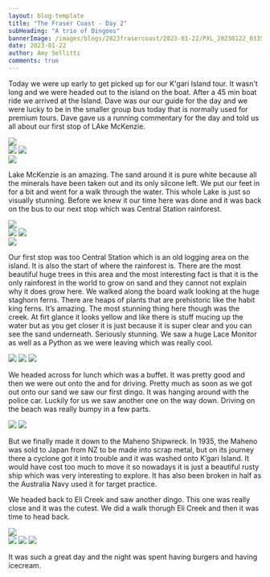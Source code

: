 ```yaml
---
layout: blog-template
title: "The Fraser Coast - Day 2"
subHeading: "A trio of Dingoes"
bannerImage: /images/blogs/2023frasercoast/2023-01-22/PXL_20230122_033515124.jpg_compressed.JPEG
date: 2023-01-22
author: Amy Sellitti
comments: true
---
```


Today we were up early to get picked up for our K'gari Island tour. It wasn't long and we were headed out to the island on the boat. After a 45 min boat ride we arrived at the Island. Dave was our our guide for the day and we were lucky to be in the smaller group bus today that is normally used for premium tours. Dave gave us a running commentary for the day and told us all about our first stop of LAke McKenzie.

<div class="center-image"><img src="/images/blogs/2023frasercoast/2023-01-22/PXL_20230121_221130861.jpg_compressed.JPEG" /></div><div class="grid-2c">
  <img src="/images/blogs/2023frasercoast/2023-01-22/PXL_20230121_222328724.MP.jpg_compressed.JPEG"/>
  <img src="/images/blogs/2023frasercoast/2023-01-22/PXL_20230121_233314713.MP.jpg_compressed.JPEG"/>
</div>
<div class="center-image"><img src="/images/blogs/2023frasercoast/2023-01-22/PXL_20230121_233306833.jpg_compressed.JPEG" /></div>

Lake McKenzie is an amazing. The sand around it is pure white because all the minerals have been taken out and its only silcone left. We put our feet in for a bit and went for a walk through the water. This whole Lake is just so visually stunning. Before we knew it our time here was done and it was back on the bus to our next stop which was Central Station rainforest. 

<div class="center-image"><img src="/images/blogs/2023frasercoast/2023-01-22/PXL_20230122_001345548.MP.jpg_compressed.JPEG" /></div>
<div class="grid-2c">
  <img src="/images/blogs/2023frasercoast/2023-01-22/PXL_20230122_001518333.MP.jpg_compressed.JPEG"/>
  <img src="/images/blogs/2023frasercoast/2023-01-22/PXL_20230122_001934664 (1).jpg_compressed.JPEG"/>
</div>
<div class="center-image"><img src="/images/blogs/2023frasercoast/2023-01-22/PXL_20230122_002147949 (1).jpg_compressed.JPEG" /></div>

Our first stop was too Central Station which is an old logging area on the island. It is also the start of where the rainforest is. There are the most beautiful huge trees in this area and the most interesting fact is that it is the only rainforest in the world to grow on sand and they cannot not explain why it does grow here. We walked along the board walk looking at the huge staghorn ferns. There are heaps of plants that are prehistoric like the habit king ferns. It’s amazing. The most stunning thing here though was the creek. At firt glance it looks yellow and like there is stuff mucing up the water but as you get closer it is just because it is super clear and you can see the sand underneath. Seriously stunning. We saw a huge Lace Monitor as well as a Python as we were leaving which was really cool. 

<div class="grid-3c">
  <img src="/images/blogs/2023frasercoast/2023-01-22/PXL_20230122_014438393.MP(1).jpg_compressed.JPEG"/>
  <img src="/images/blogs/2023frasercoast/2023-01-22/PXL_20230122_014827470.jpg_compressed.JPEG"/>
  <img src="/images/blogs/2023frasercoast/2023-01-22/PXL_20230122_015902975.MP(1).jpg_compressed.JPEG"/>
</div>

We headed across for lunch which was a buffet. It was pretty good and then we were out onto the and for driving. Pretty much as soon as we got out onto our sand we saw our first dingo. It was hanging around with the police car. Luckily for us we saw another one on the way down. Driving on the beach was really bumpy in a few parts. 

<div class="grid-2c">
  <img src="/images/blogs/2023frasercoast/2023-01-22/PXL_20230122_033515124.jpg_compressed.JPEG"/>
  <img src="/images/blogs/2023frasercoast/2023-01-22/PXL_20230122_040107290.jpg_compressed.JPEG"/>
</div>

But we finally made it down to the Maheno Shipwreck.  In 1935, the Maheno was sold to Japan from NZ to be made into scrap metal, but on its journey there a cyclone got it into trouble and it was washed onto K’gari Island. It would have cost too much to move it so nowadays it is just a beautiful rusty ship which was very interesting to explore. It has also been broken in half as the Australia Navy used it for target practice.

We headed back to Eli Creek and saw another dingo. This one was really close and it was the cutest. We did a walk thorugh Eli Creek and then it was time to head back.

<div class="center-image"><img src="/images/blogs/2023frasercoast/2023-01-22/PXL_20230122_041324830.MP.jpg_compressed.JPEG" /></div>
<div class="grid-1l-2w">
  <img src="/images/blogs/2023frasercoast/2023-01-22/PXL_20230122_044629681.jpg_compressed.JPEG"/>
  <img src="/images/blogs/2023frasercoast/2023-01-22/20230122154612_IMG_0168.JPG_compressed.JPEG"/>
  <img src="/images/blogs/2023frasercoast/2023-01-22/20230122161742_IMG_0176.JPG_compressed.JPEG"/>
</div>

It was such a great day and the night was spent having burgers and having icecream. 